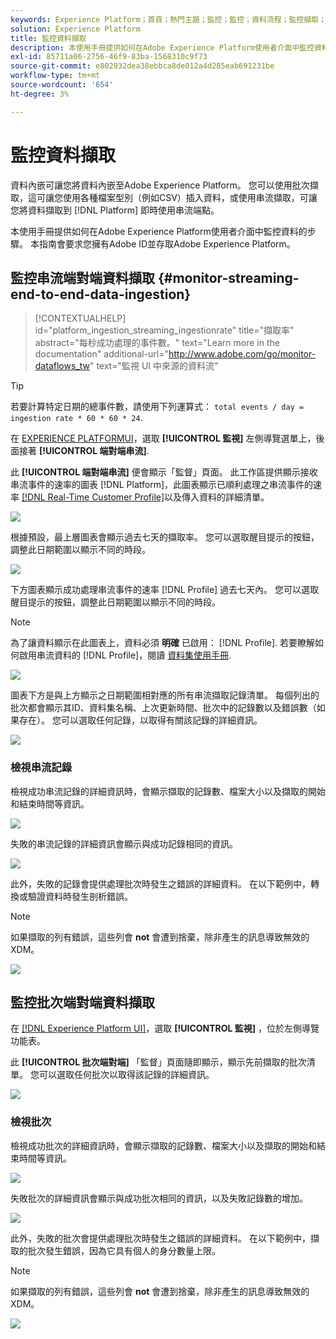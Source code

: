 ```yaml
---
keywords: Experience Platform；首頁；熱門主題；監控；監控；資料流程；監控擷取；資料擷取；資料擷取；檢視記錄；檢視批次；
solution: Experience Platform
title: 監控資料擷取
description: 本使用手冊提供如何在Adobe Experience Platform使用者介面中監控資料的步驟。 本指南會要求您擁有Adobe ID並存取Adobe Experience Platform。
exl-id: 85711a06-2756-46f9-83ba-1568310c9f73
source-git-commit: e802932dea38ebbca8de012a4d285eab691231be
workflow-type: tm+mt
source-wordcount: '654'
ht-degree: 3%

---
```


# 監控資料擷取

資料內嵌可讓您將資料內嵌至Adobe Experience Platform。 您可以使用批次擷取，這可讓您使用各種檔案型別（例如CSV）插入資料，或使用串流擷取，可讓您將資料擷取到 [!DNL Platform] 即時使用串流端點。

本使用手冊提供如何在Adobe Experience Platform使用者介面中監控資料的步驟。 本指南會要求您擁有Adobe ID並存取Adobe Experience Platform。

## 監控串流端對端資料擷取 {#monitor-streaming-end-to-end-data-ingestion}

>[!CONTEXTUALHELP]
>id="platform_ingestion_streaming_ingestionrate"
>title="擷取率"
>abstract="每秒成功處理的事件數。"
>text="Learn more in the documentation"
>additional-url="http://www.adobe.com/go/monitor-dataflows_tw" text="監視 UI 中來源的資料流"

>[!TIP]
>
>若要計算特定日期的總事件數，請使用下列運算式： `total events / day = ingestion rate * 60 * 60 * 24`.

在 [EXPERIENCE PLATFORMUI](https://platform.adobe.com)，選取 **[!UICONTROL 監視]** 左側導覽選單上，後面接著 **[!UICONTROL 端對端串流]**.

此 **[!UICONTROL 端對端串流]** 便會顯示「監督」頁面。 此工作區提供顯示接收串流事件的速率的圖表 [!DNL Platform]，此圖表顯示已順利處理之串流事件的速率 [[!DNL Real-Time Customer Profile]](../../profile/home.md)以及傳入資料的詳細清單。

![](../images/quality/monitor-data-flows/list-streams.png)

根據預設，最上層圖表會顯示過去七天的擷取率。 您可以選取醒目提示的按鈕，調整此日期範圍以顯示不同的時段。

![](../images/quality/monitor-data-flows/events-received.png)

下方圖表顯示成功處理串流事件的速率 [!DNL Profile] 過去七天內。 您可以選取醒目提示的按鈕，調整此日期範圍以顯示不同的時段。

>[!NOTE]
>
>為了讓資料顯示在此圖表上，資料必須 **明確** 已啟用： [!DNL Profile]. 若要瞭解如何啟用串流資料的 [!DNL Profile]，閱讀 [資料集使用手冊](../../catalog/datasets/user-guide.md#enable-a-dataset-for-real-time-customer-profile).

![](../images/quality/monitor-data-flows/ingested-by-profile.png)

圖表下方是與上方顯示之日期範圍相對應的所有串流擷取記錄清單。 每個列出的批次都會顯示其ID、資料集名稱、上次更新時間、批次中的記錄數以及錯誤數（如果存在）。 您可以選取任何記錄，以取得有關該記錄的詳細資訊。

![](../images/quality/monitor-data-flows/streams.png)

### 檢視串流記錄

檢視成功串流記錄的詳細資訊時，會顯示擷取的記錄數、檔案大小以及擷取的開始和結束時間等資訊。

![](../images/quality/monitor-data-flows/successful-streaming.png)

失敗的串流記錄的詳細資訊會顯示與成功記錄相同的資訊。

![](../images/quality/monitor-data-flows/failed-batch.png)

此外，失敗的記錄會提供處理批次時發生之錯誤的詳細資料。 在以下範例中，轉換或驗證資料時發生剖析錯誤。

>[!NOTE]
>
>如果擷取的列有錯誤，這些列會 **not** 會遭到捨棄，除非產生的訊息導致無效的XDM。

![](../images/quality/monitor-data-flows/failed-batch-error.png)

## 監控批次端對端資料擷取

在 [[!DNL Experience Platform UI]](https://platform.adobe.com)，選取 **[!UICONTROL 監視]** ，位於左側導覽功能表。

此 **[!UICONTROL 批次端對端]** 「監督」頁面隨即顯示，顯示先前擷取的批次清單。 您可以選取任何批次以取得該記錄的詳細資訊。

![](../images/quality/monitor-data-flows/batch-monitoring.png)

### 檢視批次

檢視成功批次的詳細資訊時，會顯示擷取的記錄數、檔案大小以及擷取的開始和結束時間等資訊。

![](../images/quality/monitor-data-flows/successful-batch.png)

失敗批次的詳細資訊會顯示與成功批次相同的資訊，以及失敗記錄數的增加。

![](../images/quality/monitor-data-flows/failed-batch.png)

此外，失敗的批次會提供處理批次時發生之錯誤的詳細資料。 在以下範例中，擷取的批次發生錯誤，因為它具有個人的身分數量上限。

>[!NOTE]
>
>如果擷取的列有錯誤，這些列會 **not** 會遭到捨棄，除非產生的訊息導致無效的XDM。

![](../images/quality/monitor-data-flows/failed-streaming-error.png)

